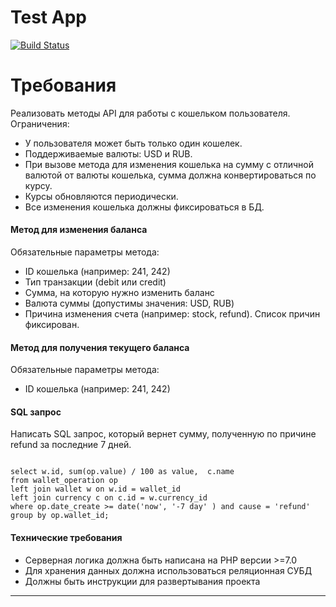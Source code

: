 Test App
====================

[![Build Status](https://travis-ci.org/dimajolkin/test-wallet.svg?branch=master)](https://travis-ci.org/dimajolkin/test-wallet)

# Требования

Реализовать методы API для работы с кошельком пользователя. Ограничения:
* У пользователя может быть только один кошелек.
* Поддерживаемые валюты: USD и RUB.
* При вызове метода для изменения кошелька на сумму с отличной валютой от валюты кошелька, сумма должна конвертироваться по курсу. 
* Курсы обновляются периодически.
* Все изменения кошелька должны фиксироваться в БД.

#### Метод для изменения баланса

Обязательные параметры метода:
* ID кошелька (например: 241, 242)
* Тип транзакции (debit или credit)
* Сумма, на которую нужно изменить баланс
* Валюта суммы (допустимы значения: USD, RUB)
* Причина изменения счета (например: stock, refund). Список причин фиксирован.

#### Метод для получения текущего баланса 
Обязательные параметры метода:
* ID кошелька (например: 241, 242)

#### SQL запрос
Написать SQL запрос, который вернет сумму, полученную по причине refund за последние 7 дней.
```sqlite

select w.id, sum(op.value) / 100 as value,  c.name
from wallet_operation op
left join wallet w on w.id = wallet_id
left join currency c on c.id = w.currency_id
where op.date_create >= date('now', '-7 day' ) and cause = 'refund'
group by op.wallet_id;

```

#### Технические требования
* Серверная логика должна быть написана на PHP версии >=7.0
* Для хранения данных должна использоваться реляционная СУБД
* Должны быть инструкции для развертывания проекта


----
